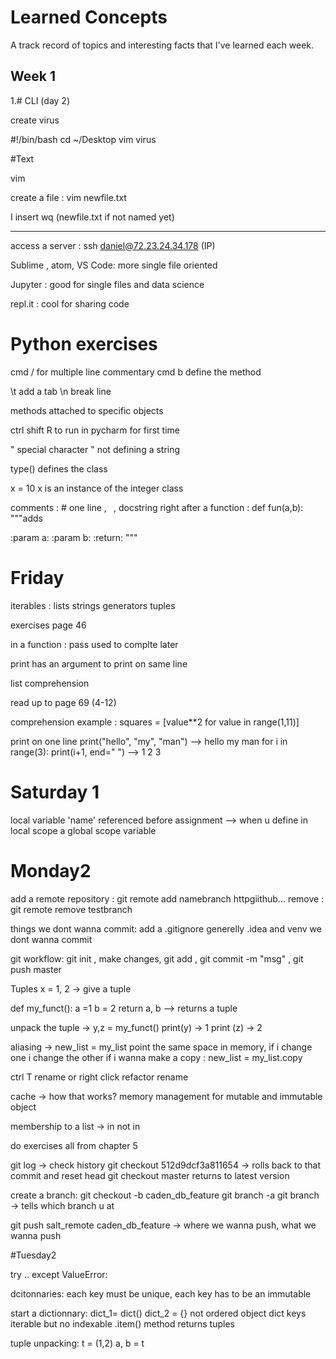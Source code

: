 # Learned Concepts

A track record of topics and interesting facts that I've learned each week.

## Week 1

1.# CLI (day 2)


 create virus

 #!/bin/bash
 cd ~/Desktop
 vim virus


#Text

vim

create a file : vim newfile.txt

I  insert
wq (newfile.txt if not named yet)

--------

access a server : ssh daniel@72.23.24.34.178       (IP)




Sublime , atom, VS Code: more single file oriented


Jupyter : good for single files  and data science

repl.it : cool for sharing code


# Python exercises

cmd /  for multiple line commentary
cmd b  define the method

\t  add a tab
\n  break line


methods attached to specific objects


ctrl shift R to run in pycharm for first time

\"  special character " not defining a string

type()   defines the class

x = 10   x is an instance of the integer class

comments : # one line , ``` ```, docstring right 
after a function : def fun(a,b):
"""adds 

:param a: 
:param b: 
:return: 
"""

# Friday


iterables : lists strings generators tuples

exercises page 46

in a function :  pass used to complte later

print has an argument to print on same line

list comprehension

read up to page 69 (4-12)


comprehension example : squares = [value**2 for value in range(1,11)]

print on one line
print("hello", "my", "man")
--> hello my man
for i in range(3):
    print(i+1, end=" ")
--> 1 2 3 

# Saturday 1
local variable 'name' referenced before assignment --> when u define in local scope a global scope variable


# Monday2
add a remote repository : git remote add namebranch httpgiithub...
remove : git remote remove testbranch

things we dont wanna commit: add a .gitignore   generelly .idea and venv we dont wanna commit

git workflow:
git init , make changes, git add<filename> , git commit -m "msg" , git push <remote-name> master

Tuples
x = 1, 2   -> give a tuple

def my_funct():
 a =1
 b = 2
 return a, b
 --> returns a tuple

unpack the tuple ->  y,z = my_funct()
                     print(y)   -> 1
                     print (z) -> 2
                     
 aliasing -> new_list = my_list point the same space in memory, if i change one i change the other
 if i wanna make a copy : new_list = my_list.copy
 
 ctrl T rename or right click refactor rename
 
 cache -> how that works? memory management for mutable and immutable object
 
 membership to a list -> in    not in
 
 do exercises all from chapter 5
 
 git log -> check history
 git checkout 512d9dcf3a811654 -> rolls back to that commit    and reset head
 git checkout master returns to latest version
 
 create a branch:
 git checkout -b caden_db_feature
 git branch -a
 git branch -> tells which branch u at
 
 git push salt_remote caden_db_feature  -> where we wanna push, what we wanna push
 
 #Tuesday2
 
 try
 ..
 except ValueError:
 
 dcitonnaries:
 each key must be unique, each key has to be an immutable
 
 start a dictionnary:
 dict_1= dict()
 dict_2 = {}
 not ordered
 object dict keys iterable but no indexable
 .item() method returns tuples
 
 tuple unpacking:
 t = (1,2)
 a, b = t
 
 
